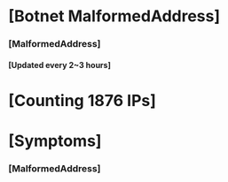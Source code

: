 # [Botnet MalformedAddress]
### [MalformedAddress]
#### [Updated every 2~3 hours]

# [Counting 1876 IPs]

# [Symptoms] 
###   [MalformedAddress]
